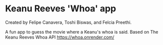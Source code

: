 # Keanu Reeves 'Whoa' app
Created by Felipe Canavera, Toshi Biswas, and Felcia Preethi.

A fun app to guess the movie where a Keanu's whoa is said.
Based on The Keanu Reeves Whoa API https://whoa.onrender.com/
